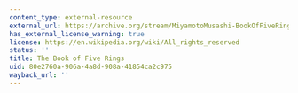 ```yaml
---
content_type: external-resource
external_url: https://archive.org/stream/MiyamotoMusashi-BookOfFiveRingsgoRinNoSho/Book_of_Five_Rings_djvu.txt
has_external_license_warning: true
license: https://en.wikipedia.org/wiki/All_rights_reserved
status: ''
title: The Book of Five Rings
uid: 80e2760a-906a-4a8d-908a-41854ca2c975
wayback_url: ''
---
```

